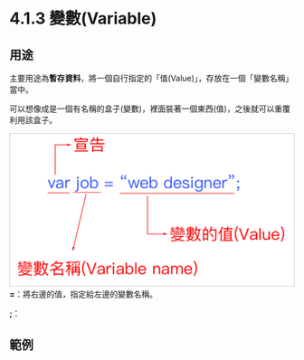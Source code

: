 # 4.1.3 變數\(Variable\)

## 用途

主要用途為**暫存資料**，將一個自行指定的「值\(Value\)」，存放在一個「變數名稱」當中。

可以想像成是一個有名稱的盒子\(變數\)，裡面裝著一個東西\(值\)，之後就可以重覆利用該盒子。

![](/assets/變數.png)**=**：將右邊的值，指定給左邊的變數名稱。

**;**：

## 範例

```

```



